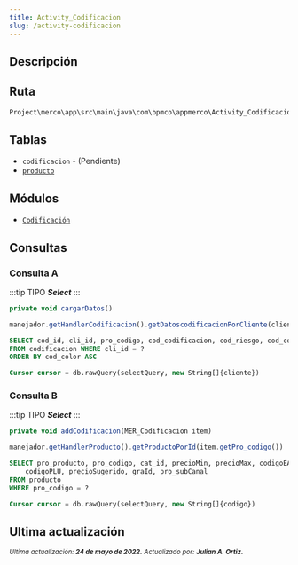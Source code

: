 ```yaml
---
title: Activity_Codificacion
slug: /activity-codificacion
---
```


## Descripción

## Ruta

```js
Project\merco\app\src\main\java\com\bpmco\appmerco\Activity_Codificacion.java
```

## Tablas

- ```codificacion``` - (Pendiente)
- [```producto```](./../sincronizacion/tablas/producto.md)

## Módulos

- [```Codificación```](./../modules/modulo-16.md)

## Consultas

### Consulta A

:::tip TIPO
***Select***
:::

```js title="Método desde donde se invoca"
private void cargarDatos()
```

```js title="Método"
manejador.getHandlerCodificacion().getDatoscodificacionPorCliente(clienteActual.getCli_id())
```

```sql title="Query"
SELECT cod_id, cli_id, pro_codigo, cod_codificacion, cod_riesgo, cod_color
FROM codificacion WHERE cli_id = ?
ORDER BY cod_color ASC

Cursor cursor = db.rawQuery(selectQuery, new String[]{cliente})
```

### Consulta B

:::tip TIPO
***Select***
:::

```js title="Método desde donde se invoca"
private void addCodificacion(MER_Codificacion item)
```

```js title="Método"
manejador.getHandlerProducto().getProductoPorId(item.getPro_codigo())
```

```sql title="Query"
SELECT pro_producto, pro_codigo, cat_id, precioMin, precioMax, codigoEAN, 
    codigoPLU, precioSugerido, graId, pro_subCanal
FROM producto 
WHERE pro_codigo = ?

Cursor cursor = db.rawQuery(selectQuery, new String[]{codigo})
```

## Ultima actualización

<div class='ultima-actualizacion'> 
    <small> 
        <i> Ultima actualización: <b> 24 de mayo de 2022.</b> </i>
    </small> 
    <small> 
        <i> Actualizado por: <b> Julian A. Ortiz.</b> </i> 
    </small> 
</div>
